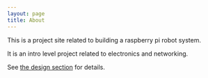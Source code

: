 ```yaml
---
layout: page
title: About
---
```


This is a project site related to building a raspberry pi robot system.

It is an intro level project related to electronics and networking.

See [the design section]( {{site.baseurl}}/design) for details.

